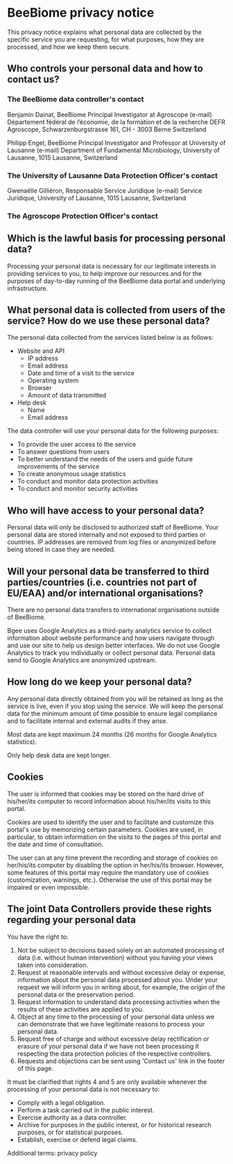 # BeeBiome privacy notice

This privacy notice explains what personal data are collected by the specific service you are requesting, for what purposes, how they are processed, and how we keep them secure.

## Who controls your personal data and how to contact us?

### The BeeBiome data controller's contact
Benjamin Dainat, BeeBiome Principal Investigator at Agroscope (e-mail)
Département fédéral de l’économie, de la formation et de la recherche DEFR
Agroscope, Schwarzenburgstrasse 161, CH - 3003 Berne Switzerland

Philipp Engel, BeeBiome Principal Investigator and Professor at University of Lausanne (e-mail)
Department of Fundamental Microbiology, University of Lausanne, 1015 Lausanne, Switzerland

### The University of Lausanne Data Protection Officer's contact
Gwenaëlle Gilliéron, Responsable Service Juridique (e-mail)
Service Juridique, University of Lausanne, 1015 Lausanne, Switzerland

### The Agroscope Protection Officer's contact

## Which is the lawful basis for processing personal data?
Processing your personal data is necessary for our legitimate interests in providing services to you, to help improve our resources and for the purposes of day-to-day running of the BeeBiome data portal and underlying infrastructure.

## What personal data is collected from users of the service? How do we use these personal data?
The personal data collected from the services listed below is as follows:

* Website and API
    * IP address
    * Email address
    * Date and time of a visit to the service
    * Operating system
    * Browser
    * Amount of data transmitted
* Help desk
    * Name
    * Email address  

The data controller will use your personal data for the following purposes:
* To provide the user access to the service
* To answer questions from users
* To better understand the needs of the users and guide future improvements of the service
* To create anonymous usage statistics
* To conduct and monitor data protection activities
* To conduct and monitor security activities

## Who will have access to your personal data?
Personal data will only be disclosed to authorized staff of BeeBiome. Your personal data are stored internally and not exposed to third parties or countries. IP addresses are removed from log files or anonymized before being stored in case they are needed.

## Will your personal data be transferred to third parties/countries (i.e. countries not part of EU/EAA) and/or international organisations?
There are no personal data transfers to international organisations outside of BeeBiome.

Bgee uses Google Analytics as a third-party analytics service to collect information about website performance and how users navigate through and use our site to help us design better interfaces. We do not use Google Analytics to track you individually or collect personal data. Personal data send to Google Analytics are anonymized upstream.

## How long do we keep your personal data?
Any personal data directly obtained from you will be retained as long as the service is live, even if you stop using the service. We will keep the personal data for the minimum amount of time possible to ensure legal compliance and to facilitate internal and external audits if they arise.

Most data are kept maximum 24 months (26 months for Google Analytics statistics).

Only help desk data are kept longer.

## Cookies
The user is informed that cookies may be stored on the hard drive of his/her/its computer to record information about his/her/its visits to this portal.

Cookies are used to identify the user and to facilitate and customize this portal's use by memorizing certain parameters. Cookies are used, in particular, to obtain information on the visits to the pages of this portal and the date and time of consultation.

The user can at any time prevent the recording and storage of cookies on her/his/its computer by disabling the option in her/his/its browser. However, some features of this portal may require the mandatory use of cookies (customization, warnings, etc.). Otherwise the use of this portal may be impaired or even impossible.

## The joint Data Controllers provide these rights regarding your personal data
You have the right to:

1. Not be subject to decisions based solely on an automated processing of data (i.e. without human intervention) without you having your views taken into consideration.
2. Request at reasonable intervals and without excessive delay or expense, information about the personal data processed about you. Under your request we will inform you in writing about, for example, the origin of the personal data or the preservation period.
3. Request information to understand data processing activities when the results of these activities are applied to you.
4. Object at any time to the processing of your personal data unless we can demonstrate that we have legitimate reasons to process your personal data.
5. Request free of charge and without excessive delay rectification or erasure of your personal data if we have not been processing it respecting the data protection policies of the respective controllers.
6. Requests and objections can be sent using 'Contact us' link in the footer of this page.

It must be clarified that rights 4 and 5 are only available whenever the processing of your personal data is not necessary to:

* Comply with a legal obligation.
* Perform a task carried out in the public interest.
* Exercise authority as a data controller.
* Archive for purposes in the public interest, or for historical research purposes, or for statistical purposes.
* Establish, exercise or defend legal claims.

Additional terms: privacy policy